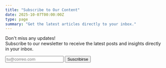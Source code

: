 ```yaml
---
title: "Subscribe to Our Content"
date: 2025-10-07T00:00:00Z
type: page
summary: "Get the latest articles directly to your inbox."
---
```


Don't miss any updates!  
Subscribe to our newsletter to receive the latest posts and insights directly in your inbox.


<form name="suscripcion" method="POST" netlify>
  <input type="email" name="email" placeholder="tu@correo.com" required>
  <button type="submit">Suscribirse</button>
</form>